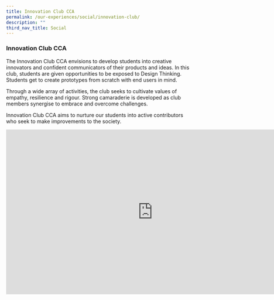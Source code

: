 ```yaml
---
title: Innovation Club CCA
permalink: /our-experiences/social/innovation-club/
description: ""
third_nav_title: Social
---
```

### **Innovation Club CCA**
The Innovation Club CCA envisions to develop students into creative innovators and confident communicators of their products and ideas. In this club, students are given opportunities to be exposed to Design Thinking. Students get to create prototypes from scratch with end users in mind. 

Through a wide array of activities, the club seeks to cultivate values of empathy, resilience and rigour. Strong camaraderie is developed as club members synergise to embrace and overcome challenges.

Innovation Club CCA aims to nurture our students into active contributors who seek to make improvements to the society.

<iframe width="800" height="450" src="https://www.youtube.com/embed/nnxwca9hQI8" title="Innovations Club CCA promo video" frameborder="0" allow="accelerometer; autoplay; clipboard-write; encrypted-media; gyroscope; picture-in-picture; web-share" allowfullscreen></iframe>

